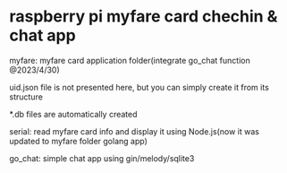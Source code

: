 # raspberry pi myfare card chechin & chat app

myfare: myfare card application folder(integrate go_chat function @2023/4/30)

uid.json file is not presented here, but you can simply create it from its structure

*.db files are automatically created

serial: read myfare card info and display it using Node.js(now it was updated to myfare folder golang app)

go_chat: simple chat app using gin/melody/sqlite3
